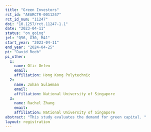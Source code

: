 ```yaml
---
title: "Green Investors"
rct_id: "AEARCTR-0011247"
rct_id_num: "11247"
doi: "10.1257/rct.11247-1.1"
date: "2023-04-11"
status: "on_going"
jel: "Q56, G30, M41"
start_year: "2023-04-11"
end_year: "2024-04-25"
pi: "David Reeb"
pi_other:
  1:
    name: Ofir Gefen
    email: 
    affiliation: Hong Kong Polytechnic
  2:
    name: Johan Sulaeman
    email: 
    affiliation: National University of Singapore
  3:
    name: Rachel Zhang
    email: 
    affiliation: National University of Singapore
abstract: "This study evaluates the demand for green capital. "
layout: registration
---
```


